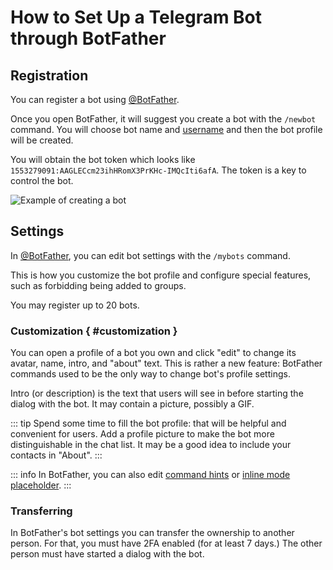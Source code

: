# How to Set Up a Telegram Bot through BotFather

## Registration

You can register a bot using [@BotFather](https://t.me/BotFather).

Once you open BotFather, it will suggest you create a bot with the `/newbot` command.
You will choose bot name and [username](./usernames) and then the bot profile will be created.

You will obtain the bot token which looks like `1553279091:AAGLECcm23ihHRomX3PrKHc-IMQcIti6afA`.
The token is a key to control the bot.

![Example of creating a bot](/pictures/ru/botfather.png)

## Settings

In [@BotFather](https://t.me/BotFather), you can edit bot settings with the `/mybots` command.

This is how you customize the bot profile and configure special features, such as
forbidding being added to groups.

You may register up to 20 bots.

### Customization { #customization }

You can open a profile of a bot you own and click "edit" to change its avatar, name, intro, and "about" text. 
This is rather a new feature: BotFather commands used to be the only way to change bot's profile settings.

Intro (or description) is the text that users will see in before starting the dialog with the bot.
It may contain a picture, possibly a GIF.

::: tip
Spend some time to fill the bot profile: that will be helpful and convenient for users.
Add a profile picture to make the bot more distinguishable in the chat list. 
It may be a good idea to include your contacts in "About".
:::

::: info
In BotFather, you can also edit [command hints](../messages/commands)
or [inline mode placeholder](../interaction/inline).
:::

### Transferring

In BotFather's bot settings you can transfer the ownership to another person. 
For that, you must have 2FA enabled (for at least 7 days.) The other person must have started 
a dialog with the bot.

